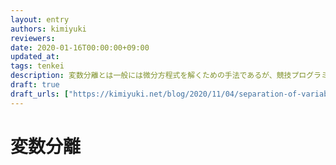 ```yaml
---
layout: entry
authors: kimiyuki
reviewers:
date: 2020-01-16T00:00:00+09:00
updated_at:
tags: tenkei
description: 変数分離とは一般には微分方程式を解くための手法であるが、競技プログラミングにおいても類似の手法を用いることが多く見られる。
draft: true
draft_urls: ["https://kimiyuki.net/blog/2020/11/04/separation-of-variables/"]
---
```


# 変数分離
